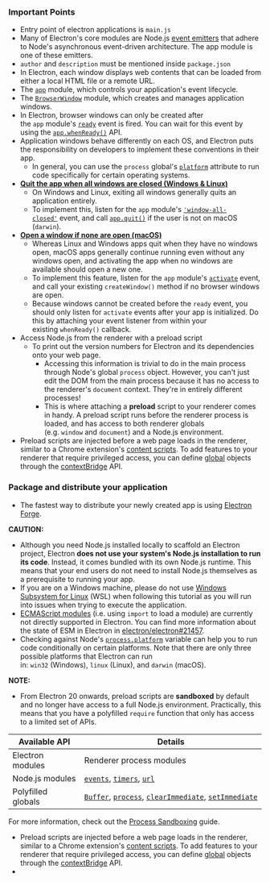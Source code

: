 ### Important Points
- Entry point of electron applications is `main.js`
- Many of Electron's core modules are Node.js [event emitters](https://nodejs.org/api/events.html#events) that adhere to Node's asynchronous event-driven architecture. The app module is one of these emitters.
- `author` and `description` must be mentioned inside `package.json`
- In Electron, each window displays web contents that can be loaded from either a local HTML file or a remote URL.
- The [`app`](https://www.electronjs.org/docs/latest/api/app) module, which controls your application's event lifecycle.
- The [`BrowserWindow`](https://www.electronjs.org/docs/latest/api/browser-window) module, which creates and manages application windows.
- In Electron, browser windows can only be created after the `app` module's [`ready`](https://www.electronjs.org/docs/latest/api/app#event-ready) event is fired. You can wait for this event by using the [`app.whenReady()`](https://www.electronjs.org/docs/latest/api/app#appwhenready) API.
- Application windows behave differently on each OS, and Electron puts the responsibility on developers to implement these conventions in their app.
	- In general, you can use the `process` global's [`platform`](https://nodejs.org/api/process.html#process_process_platform) attribute to run code specifically for certain operating systems.
- **[Quit the app when all windows are closed (Windows & Linux)](https://www.electronjs.org/docs/latest/tutorial/quick-start#quit-the-app-when-all-windows-are-closed-windows--linux "Direct link to Quit the app when all windows are closed (Windows & Linux)")**
	- On Windows and Linux, exiting all windows generally quits an application entirely.
	- To implement this, listen for the `app` module's [`'window-all-closed'`](https://www.electronjs.org/docs/latest/api/app#event-window-all-closed) event, and call [`app.quit()`](https://www.electronjs.org/docs/latest/api/app#appquit) if the user is not on macOS (`darwin`).
- **[Open a window if none are open (macOS)](https://www.electronjs.org/docs/latest/tutorial/quick-start#open-a-window-if-none-are-open-macos "Direct link to Open a window if none are open (macOS)")**
	- Whereas Linux and Windows apps quit when they have no windows open, macOS apps generally continue running even without any windows open, and activating the app when no windows are available should open a new one.
	- To implement this feature, listen for the `app` module's [`activate`](https://www.electronjs.org/docs/latest/api/app#event-activate-macos) event, and call your existing `createWindow()` method if no browser windows are open.
	- Because windows cannot be created before the `ready` event, you should only listen for `activate` events after your app is initialized. Do this by attaching your event listener from within your existing `whenReady()` callback.
- Access Node.js from the renderer with a preload script
	- To print out the version numbers for Electron and its dependencies onto your web page.
		- Accessing this information is trivial to do in the main process through Node's global `process` object. However, you can't just edit the DOM from the main process because it has no access to the renderer's `document` context. They're in entirely different processes!
		- This is where attaching a **preload** script to your renderer comes in handy. A preload script runs before the renderer process is loaded, and has access to both renderer globals (e.g. `window` and `document`) and a Node.js environment.
- Preload scripts are injected before a web page loads in the renderer, similar to a Chrome extension's [content scripts](https://developer.chrome.com/docs/extensions/mv3/content_scripts/). To add features to your renderer that require privileged access, you can define [global](https://developer.mozilla.org/en-US/docs/Glossary/Global_object) objects through the [contextBridge](https://www.electronjs.org/docs/latest/api/context-bridge) API.

### Package and distribute your application[​](https://www.electronjs.org/docs/latest/tutorial/quick-start#package-and-distribute-your-application "Direct link to Package and distribute your application")
- The fastest way to distribute your newly created app is using [Electron Forge](https://www.electronforge.io/).

**CAUTION:** 
- Although you need Node.js installed locally to scaffold an Electron project, Electron **does not use your system's Node.js installation to run its code**. Instead, it comes bundled with its own Node.js runtime. This means that your end users do not need to install Node.js themselves as a prerequisite to running your app.
- If you are on a Windows machine, please do not use [Windows Subsystem for Linux](https://learn.microsoft.com/en-us/windows/wsl/about#what-is-wsl-2) (WSL) when following this tutorial as you will run into issues when trying to execute the application.
- [ECMAScript modules](https://nodejs.org/api/esm.html) (i.e. using `import` to load a module) are currently not directly supported in Electron. You can find more information about the state of ESM in Electron in [electron/electron#21457](https://github.com/electron/electron/issues/21457).
- Checking against Node's [`process.platform`](https://nodejs.org/api/process.html#process_process_platform) variable can help you to run code conditionally on certain platforms. Note that there are only three possible platforms that Electron can run in: `win32` (Windows), `linux` (Linux), and `darwin` (macOS).

**NOTE:**
- From Electron 20 onwards, preload scripts are **sandboxed** by default and no longer have access to a full Node.js environment. Practically, this means that you have a polyfilled `require` function that only has access to a limited set of APIs.

|Available API|Details|
|---|---|
|Electron modules|Renderer process modules|
|Node.js modules|[`events`](https://nodejs.org/api/events.html), [`timers`](https://nodejs.org/api/timers.html), [`url`](https://nodejs.org/api/url.html)|
|Polyfilled globals|[`Buffer`](https://nodejs.org/api/buffer.html), [`process`](https://www.electronjs.org/docs/latest/api/process), [`clearImmediate`](https://nodejs.org/api/timers.html#timers_clearimmediate_immediate), [`setImmediate`](https://nodejs.org/api/timers.html#timers_setimmediate_callback_args)|
For more information, check out the [Process Sandboxing](https://www.electronjs.org/docs/latest/tutorial/sandbox) guide.
- Preload scripts are injected before a web page loads in the renderer, similar to a Chrome extension's [content scripts](https://developer.chrome.com/docs/extensions/mv3/content_scripts/). To add features to your renderer that require privileged access, you can define [global](https://developer.mozilla.org/en-US/docs/Glossary/Global_object) objects through the [contextBridge](https://www.electronjs.org/docs/latest/api/context-bridge) API.
- 